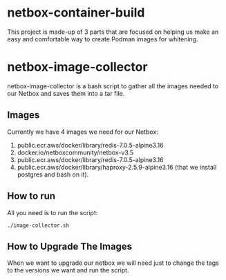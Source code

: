 # netbox-container-build
This project is made-up of 3 parts that are focused on helping us make an easy and comfortable way to create Podman images for whitening.




 # netbox-image-collector

 netbox-image-collector is a bash script to gather all the images needed to our Netbox and saves them into a tar file.

Images
---
Currently we have 4 images we need for our Netbox:
1. public.ecr.aws/docker/library/redis-7.0.5-alpine3.16
2. docker.io/netboxcommunity/netbox-v3.5
3. public.ecr.aws/docker/library/redis-7.0.5-alpine3.16
4. public.ecr.aws/docker/library/haproxy-2.5.9-alpine3.16 (that we install postgres and bash on it).


How to run
---

 All you need is to run the script:

 `./image-collector.sh`


How to Upgrade The Images
----

When we want to upgrade our netbox we will need just to change the tags to the versions we want and run the script.

